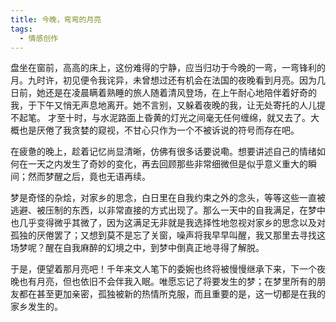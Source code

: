 ```yaml
---
title: 今晚，弯弯的月亮
tags:
  - 情感创作
---
```


盘坐在窗前，高高的床上，这份难得的宁静，应当归功于今晚的一弯，一弯锋利的月。九时许，初见便令我诧异，未曾想过还有机会在法国的夜晚看到月亮。因为几日前，她还是在凌晨瞒着熟睡的旅人随着清风登场，在上午耐心地陪伴着好奇的我，于下午又悄无声息地离开。她不言别，又躲着夜晚的我，让无处寄托的人儿提不起笔。
才至十时，与水泥路面上昏黄的灯光之间毫无任何缠绵，就又去了。大概也是厌倦了我贪婪的窥视，不甘心只作为一个不被诉说的符号而存在吧。

在疲惫的晚上，趁着记忆尚显清晰，仿佛有很多话要说嘞。想要讲述自己的情绪如何在一天之内发生了奇妙的变化，再去回顾那些非常细微但是似乎意义重大的瞬间；然而梦醒之后，竟也无语再续。

梦是奇怪的杂烩，对家乡的思念，白日里在自我约束之外的念头，等等这些一直被逃避、被压制的东西，以非常直接的方式出现了。那么一天中的自我满足，在梦中也几乎变得微乎其微了，因为这满足无非就是我选择性地忽视对家乡的思念以及对孤独的厌倦罢了；又想到莫不是忘了关窗，噪声将我早早叫醒，我又那里去寻找这场梦呢？醒在自我麻醉的幻境之中，到梦中倒真正地寻得了解脱。

于是，便望着那月亮吧！千年来文人笔下的委婉也终将被慢慢继承下来，下一个夜晚也有月亮，但也依旧不会伴我入眠。唯愿忘记了将要发生的梦；在梦里所有的朋友都在甚至更加亲密，孤独被新的热情所克服，而且重要的是，这一切都是在我的家乡发生的。

